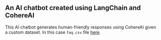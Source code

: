 ## An AI chatbot created using LangChain and CohereAI

This AI chatbot generates human-friendly responses
using CohereAI given a custom dataset. In this case `faq.csv` file [here](https://github.com/ijlal-nasir/langchain-cohere-chatbot/blob/main/faq.csv).
